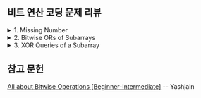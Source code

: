 ## 비트 연산 코딩 문제 리뷰


<details>
<summary>1. Missing Number</summary>

**문제 3줄 요약**

    1. Input: nums = [3,0,1]

       배열의 개수가 3개이다. 범위는 0-3이 된다.

    2. 범위 안에 2가 없다.        

    3. Output: 2

<div markdown="1">  

```javascript
// +++ my solution
var missingNumber = function(nums) {
  nums.sort((a, b) => a - b);    
  
  for(let i = 0; i < nums.length; i++){
      if(nums[i] !== i)
          return i;
  }    
  
  return nums.length;
};
```
위 코드는 정렬을 하는 비용이 든다. 

`XOR`는 이를 해결하는데, 이에 앞서 `XOR`의 성질을 알아보자.

`a ^ b ^ b = a` 처럼 동일한 숫자와 `XOR` 연산을 수행하면 동일한 숫자들이 제거되는데, 이를 활용한다.

```javascript
// +++ use xor solution
var missingNumber = function(nums) {    
  let xor = 0;
  
  for (let i = 0; i < nums.length; i++) {
    xor = xor ^ i ^ nums[i];
  }

  return xor ^ i;
};
```

</div>
</details>

<details>
<summary>2. Bitwise ORs of Subarrays</summary>

**문제 3줄 요약**

    1. Input: arr = [1,1,2]

       입력값은 위와 같고, subarrays를 구해야한다.

       단일요소는 다음과 같다.

       [1], [1], [2]
       
       다중요소는 다음과 같다.

       [1, 1], [1, 2], [1, 1, 2]

    2. 이 요소들을 각자 묶여있는 배열 안에서 or 연산을 하면,
   
        1, 1, 2, 1, 3, 3

    3. 중복을 없애면, 1, 2, 3 이고 갯수는 아래와 같다.
        Output: 3

<div markdown="1">

```javascript
var subarrayBitwiseORs = function(arr) {
  const result = new Set();
  const singleDigit = new Set();    
  
  arr.forEach(each => {
    result.add(each);
    singleDigit.add(each);
  });
  
  for(const each of singleDigit){                
    for(let j = 0; j < arr.length; j++){            
      if(each === arr[j])
          continue;
      
      if(result.has(each | arr[j]))
          continue;
                  
      result.add(each | arr[j]);
    }
  }
  console.log(result);
  return result.size;
};
```

위 코드는 제출 승인 되지 않았지만, 문제의 의도대로 결과가 나왔다고 판단한다.

</div>
</details>

<details>
<summary>3. XOR Queries of a Subarray</summary>

**문제 3줄 요약**

    1. Input: arr = [1,3,4,8], queries = [[0,1],[1,2],[0,3],[3,3]] 

       입력값은 위와 같고, arr의 2진수는 아래와 같다. 
       queries는 arr의 범위를 지정하는 좌표들이다.

          1 = 0001 
          3 = 0011 
          4 = 0100 
          8 = 1000 

    2. arr의 범위 내에 모든 요소들을 xor 연산한다.
   
        [0,1] = 1 xor 3 = 2 
        [1,2] = 3 xor 4 = 7 
        [0,3] = 1 xor 3 xor 4 xor 8 = 14 
        [3,3] = 8

    3. Output: [2,7,14,8]

<div markdown="1">

```javascript
var xorQueries = function(arr, queries) {
  return queries.map(query => {
    let xor = 0;
    const startPoint = query[0];
    const endPoint = query[1];
    
    for(let i = startPoint; i <= endPoint; i++){
      xor = xor ^ arr[i];
    };    
    
    return xor;
  })
};
```
</div>
</details>

## 참고 문헌

[All about Bitwise Operations [Beginner-Intermediate]](https://leetcode.com/discuss/general-discussion/1073221/All-about-Bitwise-Operations-Beginner-Intermediate) -- Yashjain